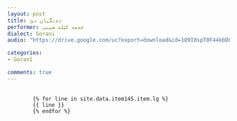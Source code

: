 ```yaml
---
layout: post
title: دەنگیان دێ
performer: حەمە کێلە شینی
dialect: Sorani
audio: "https://drive.google.com/uc?export=download&id=1O9I0spT0F44kbDL49EwEmpjnQqiAiZlz"

categories:
- Goranî

comments: true
---
```


<div class="language-plaintext highlighter-rouge">
    <div class="highlight">
        <pre class="highlight">
            <code>
        {% for line in site.data.item145.item.lg %}
        {{ line }}
        {% endfor %}
            </code>
        </pre>
    </div>
</div>

